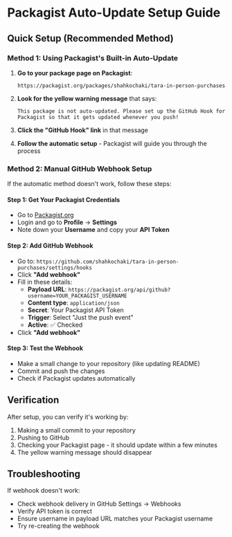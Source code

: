 # Packagist Auto-Update Setup Guide

## Quick Setup (Recommended Method)

### Method 1: Using Packagist's Built-in Auto-Update

1. **Go to your package page on Packagist**:
   ```
   https://packagist.org/packages/shahkochaki/tara-in-person-purchases
   ```

2. **Look for the yellow warning message** that says:
   ```
   This package is not auto-updated. Please set up the GitHub Hook for Packagist so that it gets updated whenever you push!
   ```

3. **Click the "GitHub Hook" link** in that message

4. **Follow the automatic setup** - Packagist will guide you through the process

### Method 2: Manual GitHub Webhook Setup

If the automatic method doesn't work, follow these steps:

#### Step 1: Get Your Packagist Credentials
- Go to [Packagist.org](https://packagist.org)
- Login and go to **Profile** → **Settings**
- Note down your **Username** and copy your **API Token**

#### Step 2: Add GitHub Webhook
- Go to: `https://github.com/shahkochaki/tara-in-person-purchases/settings/hooks`
- Click **"Add webhook"**
- Fill in these details:
  - **Payload URL**: `https://packagist.org/api/github?username=YOUR_PACKAGIST_USERNAME`
  - **Content type**: `application/json`
  - **Secret**: Your Packagist API Token
  - **Trigger**: Select "Just the push event"
  - **Active**: ✅ Checked
- Click **"Add webhook"**

#### Step 3: Test the Webhook
- Make a small change to your repository (like updating README)
- Commit and push the changes
- Check if Packagist updates automatically

## Verification

After setup, you can verify it's working by:
1. Making a small commit to your repository
2. Pushing to GitHub
3. Checking your Packagist page - it should update within a few minutes
4. The yellow warning message should disappear

## Troubleshooting

If webhook doesn't work:
- Check webhook delivery in GitHub Settings → Webhooks
- Verify API token is correct
- Ensure username in payload URL matches your Packagist username
- Try re-creating the webhook